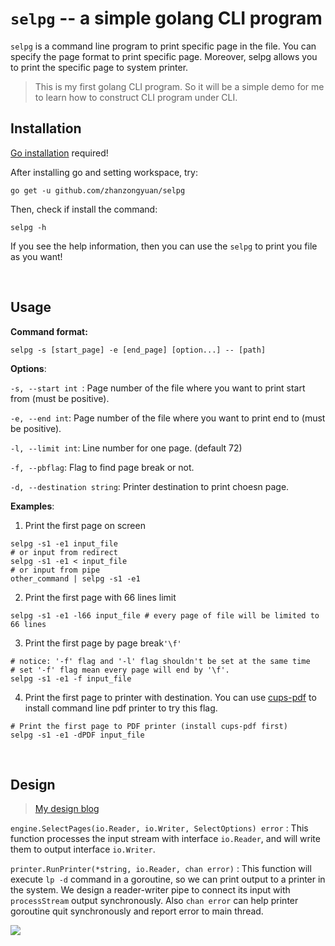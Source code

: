 # `selpg` -- a simple golang CLI program

`selpg` is a command line program to print specific page in the file. You can specify the page format to print specific page. Moreover, selpg allows you to print the specific page to system printer.

> This is my first golang CLI program. So it will be a simple demo for me to learn how to construct CLI program under CLI.

## Installation

[Go installation](https://golang.org/doc/install) required!

After installing go and setting workspace, try:

```shell
go get -u github.com/zhanzongyuan/selpg
```

Then, check if install the command:

```shell
selpg -h
```

If you see the help information, then you can use the `selpg` to print you file as you want!

<br>

## Usage

**Command format:**

```
selpg -s [start_page] -e [end_page] [option...] -- [path]
```

**Options**:

`-s, --start int `: Page number of the file where you want to print start from (must be positive).

`-e, --end int`: Page number of the file where you want to print end to (must be positive).

`-l, --limit int`: Line number for one page. (default 72)

`-f, --pbflag`: Flag to find page break or not.

`-d, --destination string`: Printer destination to print choesn page.

**Examples**:

1. Print the first page on screen

```shell
selpg -s1 -e1 input_file
# or input from redirect
selpg -s1 -e1 < input_file
# or input from pipe
other_command | selpg -s1 -e1
```

2. Print the first page with 66 lines limit

```shell
selpg -s1 -e1 -l66 input_file # every page of file will be limited to 66 lines
```

3. Print the first page by page break`'\f'`

```shell
# notice: '-f' flag and '-l' flag shouldn't be set at the same time
# set '-f' flag mean every page will end by '\f'.
selpg -s1 -e1 -f input_file
```

4. Print the first page to printer with destination. You can use [cups-pdf](http://terokarvinen.com/2011/print-pdf-from-command-line-cups-pdf-lpr-p-pdf) to install command line pdf printer to try this flag.

```shell
# Print the first page to PDF printer (install cups-pdf first)
selpg -s1 -e1 -dPDF input_file 
```

<br>

## Design

> [My design blog](http://blog.zhanzy.xyz/2018/10/04/Go%E5%BC%80%E5%8F%91CLI%E5%AE%9E%E7%94%A8%E7%A8%8B%E5%BA%8F%E5%88%9D%E4%BD%93%E9%AA%8C/#%E8%AE%BE%E8%AE%A1selpg%E7%A8%8B%E5%BA%8F%E7%BB%93%E6%9E%84)

`engine.SelectPages(io.Reader, io.Writer, SelectOptions) error` : This function processes the input stream with interface `io.Reader`, and will write them to output interface `io.Writer`.

`printer.RunPrinter(*string, io.Reader, chan error)` : This function will execute `lp -d` command in a goroutine, so we can print output to a printer in the system. We design a reader-writer pipe to connect its input with `processStream` output synchronously. Also `chan error` can help printer goroutine quit synchronously and report error to main thread.

![](http://pg2vkewkk.bkt.clouddn.com/selpg%E7%A8%8B%E5%BA%8F%E7%BB%93%E6%9E%84%283%29.png)

